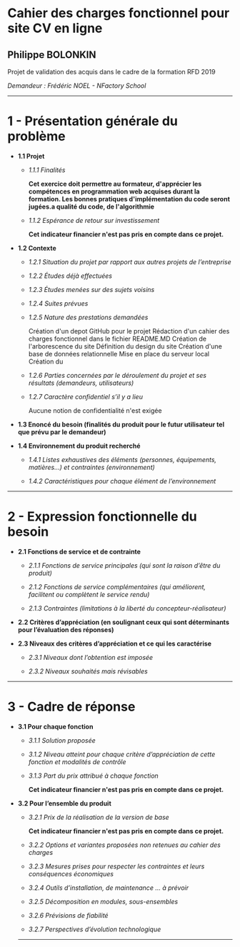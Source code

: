 # Cahier des charges fonctionnel pour site CV en ligne #
## Philippe BOLONKIN
Projet de validation des acquis dans le cadre de la formation RFD 2019

*Demandeur : Frédéric NOEL - NFactory School*

***
# 1 - Présentation générale du problème

 - **1.1 Projet**
 
   - *1.1.1 Finalités*
   
     **Cet exercice doit permettre au formateur, d'apprécier les compétences en programmation web acquises durant la formation. Les bonnes pratiques d'implémentation du code seront jugées.a qualité du code, de l'algorithmie** 

   - *1.1.2 Espérance de retour sur investissement*
     
     **Cet indicateur financier n'est pas pris en compte dans ce projet.**  
     
 - **1.2 Contexte** 
 
   - *1.2.1 Situation du projet par rapport aux autres projets de l’entreprise* 
   
   - *1.2.2 Études déjà effectuées* 
    
   - *1.2.3 Études menées sur des sujets voisins* 
   
   - *1.2.4 Suites prévues* 
   
   - *1.2.5 Nature des prestations demandées*
     
     Création d'un depot GitHub pour le projet
     Rédaction d'un cahier des charges fonctionnel dans le fichier README.MD 
     Création de l'arborescence du site
     Définition du design du site
     Création d'une base de données relationnelle
     Mise en place du serveur local
     Création du 
     

   - *1.2.6 Parties concernées par le déroulement du projet et ses résultats (demandeurs, utilisateurs)* 
   
   - *1.2.7 Caractère confidentiel s’il y a lieu* 
     
     Aucune notion de confidentialité n'est exigée
    
 - **1.3 Enoncé du besoin (finalités du produit pour le futur utilisateur tel que prévu par le demandeur)**
 
     
 
 - **1.4 Environnement du produit recherché** 
 
   - *1.4.1 Listes exhaustives des éléments (personnes, équipements, matières…) et contraintes (environnement)*
   
   - *1.4.2 Caractéristiques pour chaque élément de l’environnement* 
 
***
# 2 - Expression fonctionnelle du besoin 

 - **2.1 Fonctions de service et de contrainte**

   - *2.1.1 Fonctions de service principales (qui sont la raison d’être du produit)*
   
   - *2.1.2 Fonctions de service complémentaires (qui améliorent, facilitent ou complètent le service rendu)*
   
   - *2.1.3 Contraintes (limitations à la liberté du concepteur-réalisateur)*
   
 - **2.2 Critères d’appréciation (en soulignant ceux qui sont déterminants pour l’évaluation des réponses)** 
 
 - **2.3 Niveaux des critères d’appréciation et ce qui les caractérise**
 
   - *2.3.1 Niveaux dont l’obtention est imposée* 
   
   - *2.3.2 Niveaux souhaités mais révisables* 
 
***
# 3 - Cadre de réponse

 - **3.1 Pour chaque fonction**
 
   - *3.1.1 Solution proposée* 
   
   - *3.1.2 Niveau atteint pour chaque critère d’appréciation de cette fonction et modalités de contrôle* 
   
   - *3.1.3 Part du prix attribué à chaque fonction* 
   
     **Cet indicateur financier n'est pas pris en compte dans ce projet.**  
   
 - **3.2 Pour l’ensemble du produit**
 
   - *3.2.1 Prix de la réalisation de la version de base*
   
     **Cet indicateur financier n'est pas pris en compte dans ce projet.**  
   
   - *3.2.2 Options et variantes proposées non retenues au cahier des charges* 
   
   - *3.2.3 Mesures prises pour respecter les contraintes et leurs conséquences économiques* 
   
   - *3.2.4 Outils d’installation, de maintenance … à prévoir* 
   
   - *3.2.5 Décomposition en modules, sous-ensembles* 
   
   - *3.2.6 Prévisions de fiabilité* 
   
   - *3.2.7 Perspectives d’évolution technologique*
   
   ***
